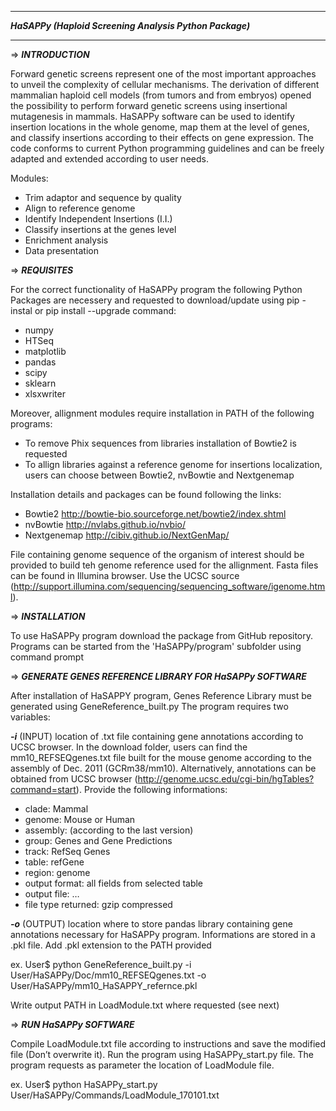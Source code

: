 *********************************************************
***HaSAPPy (Haploid Screening Analysis Python Package)***
*********************************************************


=>	***INTRODUCTION***

Forward genetic screens represent one of the most important approaches to unveil the complexity of cellular mechanisms. The derivation of different mammalian haploid cell models (from tumors and from embryos) opened the possibility to perform forward genetic screens using insertional mutagenesis in mammals.
HaSAPPy software can be used to identify insertion locations in the whole genome, map them at the level of genes, and classify insertions according to their effects on gene expression. The code conforms to current Python programming guidelines and can be freely adapted and extended according to user needs.

Modules:
 - Trim adaptor and sequence by quality
 - Align to reference genome
 - Identify Independent Insertions (I.I.)
 - Classify insertions at the genes level
 - Enrichment analysis
 - Data presentation


=>	***REQUISITES***

For the correct functionality of HaSAPPy program the following Python Packages are necessery and requested to download/update using pip -instal or pip install --upgrade command:
 - numpy
 - HTSeq
 - matplotlib
 - pandas
 - scipy
 - sklearn
 - xlsxwriter
 
Moreover, allignment modules require installation in PATH of the following programs:
- To remove Phix sequences from libraries installation of Bowtie2 is requested
- To allign libraries against a reference genome for insertions localization, users can choose between Bowtie2, nvBowtie and Nextgenemap

Installation details and packages can be found following the links:
- Bowtie2 		http://bowtie-bio.sourceforge.net/bowtie2/index.shtml
- nvBowtie 		http://nvlabs.github.io/nvbio/
- Nextgenemap 		http://cibiv.github.io/NextGenMap/

File containing genome sequence of the organism of interest should be provided to build teh genome reference used for the allignment. Fasta files can be found in Illumina browser. Use the UCSC source (http://support.illumina.com/sequencing/sequencing_software/igenome.html). 


=>	***INSTALLATION***

To use HaSAPPy program download the package from GitHub repository. Programs can be started from the 'HaSAPPy/program' subfolder using command prompt


=>	***GENERATE GENES REFERENCE LIBRARY FOR HaSAPPy SOFTWARE***

After installation of HaSAPPY program, Genes Reference Library must be generated using GeneReference_built.py
The program requires two variables:

***-i*** (INPUT) 	location of .txt file containing gene annotations according to UCSC browser. In the download folder, users can find the mm10_REFSEQgenes.txt file built for the mouse genome according to the assembly of Dec. 2011 (GCRm38/mm10). Alternatively, annotations can be obtained from UCSC browser (http://genome.ucsc.edu/cgi-bin/hgTables?command=start). Provide the following informations:	
-	clade:			Mammal
-	genome:			Mouse or Human
-	assembly:		(according to the last version)
-	group:			Genes and Gene Predictions
-	track:			RefSeq Genes  
-	table:			refGene
-	region:   		genome
-	output format:		all fields from selected table
-	output file:		…
-	file type returned:	gzip compressed

***-o*** (OUTPUT)	location where to store pandas library containing gene annotations necessary for HaSAPPy program. Informations are stored in a .pkl file. Add .pkl extension to the PATH provided

ex. User$ python GeneReference_built.py -i User/HaSAPPy/Doc/mm10_REFSEQgenes.txt -o User/HaSAPPy/mm10_HaSAPPY_refernce.pkl

Write output PATH in LoadModule.txt where requested (see next)


=>	***RUN HaSAPPy SOFTWARE***

Compile LoadModule.txt file according to instructions and save the modified file (Don’t overwrite it). Run the program using HaSAPPy_start.py file. The program requests as parameter the location of LoadModule file.

ex. User$ python HaSAPPy_start.py User/HaSAPPy/Commands/LoadModule_170101.txt




